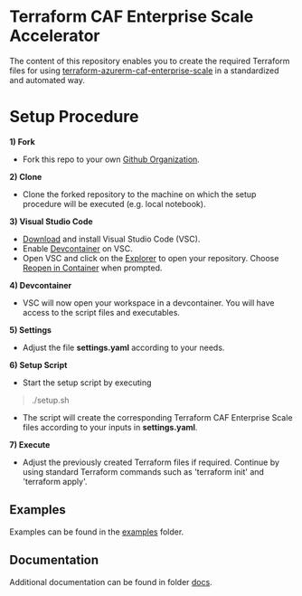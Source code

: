 # Terraform CAF Enterprise Scale Accelerator

The content of this repository enables you to create the required Terraform files for using [terraform-azurerm-caf-enterprise-scale](https://github.com/Azure/terraform-azurerm-caf-enterprise-scale) in a standardized and automated way.

# Setup Procedure

**1) Fork**
- Fork this repo to your own [Github Organization](https://docs.github.com/en/organizations/collaborating-with-groups-in-organizations/about-organizations).

**2) Clone**
- Clone the forked repository to the machine on which the setup procedure will be executed (e.g. local notebook).

**3) Visual Studio Code**
- [Download](https://code.visualstudio.com/Download) and install Visual Studio Code (VSC).
- Enable [Devcontainer](https://code.visualstudio.com/docs/devcontainers/tutorial) on VSC.
- Open VSC and click on the [Explorer](https://code.visualstudio.com/docs/getstarted/userinterface#_explorer) to open your repository. Choose [Reopen in Container](https://code.visualstudio.com/docs/devcontainers/create-dev-container#_add-configuration-files-to-a-repository) when prompted.

**4) Devcontainer**
- VSC will now open your workspace in a devcontainer. You will have access to the script files and executables.

**5) Settings**
- Adjust the file **settings.yaml** according to your needs.

**6) Setup Script**
- Start the setup script by executing
> ./setup.sh
- The script will create the corresponding Terraform CAF Enterprise Scale files according to your inputs in **settings.yaml**.

**7) Execute**
- Adjust the previously created Terraform files if required. Continue by using standard Terraform commands such as 'terraform init' and 'terraform apply'.

## Examples

Examples can be found in the [examples](./examples/) folder.

## Documentation

Additional documentation can be found in folder [docs](./docs).
